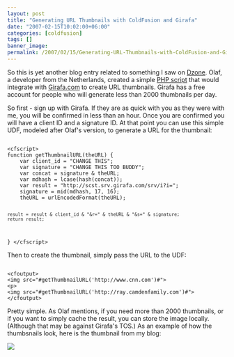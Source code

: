 ```yaml
---
layout: post
title: "Generating URL Thumbnails with ColdFusion and Girafa"
date: "2007-02-15T10:02:00+06:00"
categories: [coldfusion]
tags: []
banner_image: 
permalink: /2007/02/15/Generating-URL-Thumbnails-with-ColdFusion-and-Girafa
---
```


So this is yet another blog entry related to something I saw on <a href="http://www.dzone.com">Dzone</a>. Olaf, a developer from the Netherlands, created a simple <a href="http://www.web-development-blog.com/archives/dynamic-thumbnails-from-websites/">PHP script</a> that would integrate with <a href="http://www.girafa.com">Girafa.com</a> to create URL thumbnails. Girafa has a free account for people who will generate less than 2000 thumbnails per day.
<!--more-->
So first - sign up with Girafa. If they are as quick with you as they were with me, you will be confirmed in less than an hour. Once you are confirmed you will have a client ID and a signature ID. At that point you can use this simple UDF, modeled after Olaf's version, to generate a URL for the thumbnail:

<code>
&lt;cfscript&gt;
function getThumbnailURL(theURL) {
	var client_id = "CHANGE THIS";
	var signature = "CHANGE THIS TOO BUDDY";
	var concat = signature & theURL;
	var mdhash = lcase(hash(concat));
	var result = "http://scst.srv.girafa.com/srv/i?i=";
	signature = mid(mdhash, 17, 16);
	theURL = urlEncodedFormat(theURL);
	
	result = result & client_id & "&r=" & theURL & "&s=" & signature;
	return result;
}
&lt;/cfscript&gt;
</code>

Then to create the thumbnail, simply pass the URL to the UDF:

<code>
&lt;cfoutput&gt;
&lt;img src="#getThumbnailURL('http://www.cnn.com')#"&gt;
&lt;p&gt;
&lt;img src="#getThumbnailURL('http://ray.camdenfamily.com')#"&gt;
&lt;/cfoutput&gt;
</code>

Pretty simple. As Olaf mentions, if you need more than 2000 thumbnails, or if you want to simply cache the result, you can store the image locally. (Although that may be against Girafa's TOS.) As an example of how the thumbsnails look, here is the thumbnail from my blog:

<img src="http://scst.srv.girafa.com/srv/i?i=sc010594&r=http{% raw %}%3A%{% endraw %}2F{% raw %}%2Fray%{% endraw %}2Ecamdenfamily%2Ecom&s=0af1b70f77887885">